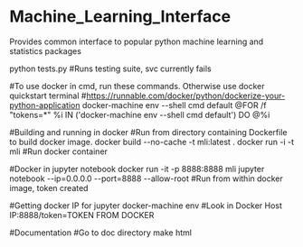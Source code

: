 # Machine_Learning_Interface
Provides common interface to popular python machine learning and statistics packages

python tests.py #Runs testing suite, svc currently fails

#To use docker in cmd, run these commands. Otherwise use docker quickstart terminal
#https://runnable.com/docker/python/dockerize-your-python-application
docker-machine env --shell cmd default
@FOR /f "tokens=*" %i IN ('docker-machine env --shell cmd default') DO @%i

#Building and running in docker
#Run from directory containing Dockerfile to build docker image.
docker build --no-cache -t mli:latest .
docker run -i -t mli #Run docker container

#Docker in jupyter notebook
docker run -it -p 8888:8888 mli
jupyter notebook --ip=0.0.0.0 --port=8888 --allow-root #Run from within docker image, token created

#Getting docker IP for jupyter
docker-machine env #Look in Docker Host
IP:8888/token=TOKEN FROM DOCKER

#Documentation
#Go to doc directory
make html